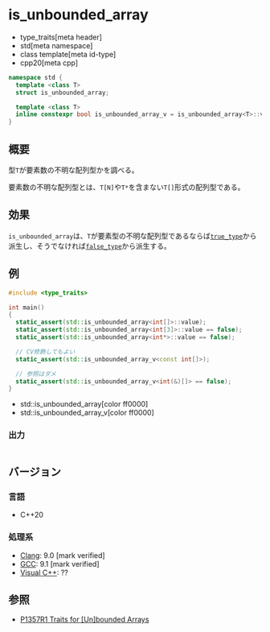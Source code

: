 # is_unbounded_array
* type_traits[meta header]
* std[meta namespace]
* class template[meta id-type]
* cpp20[meta cpp]

```cpp
namespace std {
  template <class T>
  struct is_unbounded_array;

  template <class T>
  inline constexpr bool is_unbounded_array_v = is_unbounded_array<T>::value;
}
```

## 概要
型`T`が要素数の不明な配列型かを調べる。

要素数の不明な配列型とは、`T[N]`や`T*`を含まない`T[]`形式の配列型である。


## 効果
`is_unbounded_array`は、`T`が要素型の不明な配列型であるならば[`true_type`](true_type.md)から派生し、そうでなければ[`false_type`](false_type.md)から派生する。


## 例
```cpp example
#include <type_traits>

int main()
{
  static_assert(std::is_unbounded_array<int[]>::value);
  static_assert(std::is_unbounded_array<int[3]>::value == false);
  static_assert(std::is_unbounded_array<int*>::value == false);

  // CV修飾してもよい
  static_assert(std::is_unbounded_array_v<const int[]>);

  // 参照はダメ
  static_assert(std::is_unbounded_array_v<int(&)[]> == false);
}
```
* std::is_unbounded_array[color ff0000]
* std::is_unbounded_array_v[color ff0000]

### 出力
```
```

## バージョン
### 言語
- C++20

### 処理系
- [Clang](/implementation.md#clang): 9.0 [mark verified]
- [GCC](/implementation.md#gcc): 9.1 [mark verified]
- [Visual C++](/implementation.md#visual_cpp): ??


## 参照
- [P1357R1 Traits for [Un]bounded Arrays](http://www.open-std.org/jtc1/sc22/wg21/docs/papers/2019/p1357r1.pdf)
